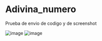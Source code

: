 # Adivina_numero
Prueba de envio de codigo y de screenshot

![image](https://github.com/user-attachments/assets/0f97e808-dd56-499b-8076-6d838bdea516)
![image](https://github.com/user-attachments/assets/1234e86c-670a-4481-9ed8-719c8e7b7b80)

